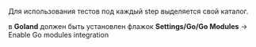 Для использования тестов под каждый step выделяется свой каталог.

в **Goland** должен быть установлен флажок **Settings/Go/Go Modules** -> Enable Go modules integration